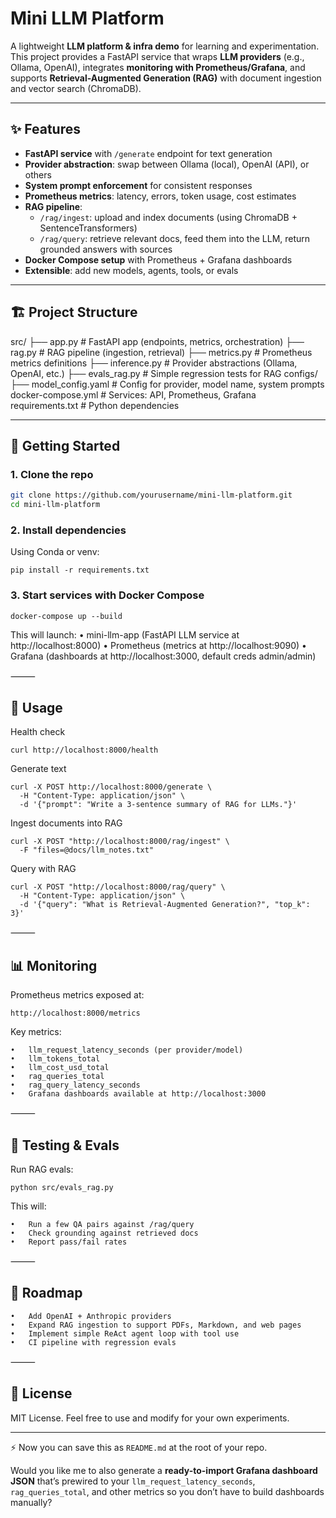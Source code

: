 # Mini LLM Platform

A lightweight **LLM platform & infra demo** for learning and experimentation.  
This project provides a FastAPI service that wraps **LLM providers** (e.g., Ollama, OpenAI), integrates **monitoring with Prometheus/Grafana**, and supports **Retrieval-Augmented Generation (RAG)** with document ingestion and vector search (ChromaDB).

---

## ✨ Features

- **FastAPI service** with `/generate` endpoint for text generation  
- **Provider abstraction**: swap between Ollama (local), OpenAI (API), or others  
- **System prompt enforcement** for consistent responses  
- **Prometheus metrics**: latency, errors, token usage, cost estimates  
- **RAG pipeline**:  
  - `/rag/ingest`: upload and index documents (using ChromaDB + SentenceTransformers)  
  - `/rag/query`: retrieve relevant docs, feed them into the LLM, return grounded answers with sources  
- **Docker Compose setup** with Prometheus + Grafana dashboards  
- **Extensible**: add new models, agents, tools, or evals  

---

## 🏗 Project Structure

src/
├── app.py              # FastAPI app (endpoints, metrics, orchestration)
├── rag.py              # RAG pipeline (ingestion, retrieval)
├── metrics.py          # Prometheus metrics definitions
├── inference.py        # Provider abstractions (Ollama, OpenAI, etc.)
├── evals_rag.py        # Simple regression tests for RAG
configs/
├── model_config.yaml   # Config for provider, model name, system prompts
docker-compose.yml      # Services: API, Prometheus, Grafana
requirements.txt        # Python dependencies

---

## 🚀 Getting Started

### 1. Clone the repo
```bash
git clone https://github.com/yourusername/mini-llm-platform.git
cd mini-llm-platform
```

### 2. Install dependencies

Using Conda or venv:
```
pip install -r requirements.txt
```

### 3. Start services with Docker Compose
```
docker-compose up --build
```

This will launch:
	•	mini-llm-app (FastAPI LLM service at http://localhost:8000)
	•	Prometheus (metrics at http://localhost:9090)
	•	Grafana (dashboards at http://localhost:3000, default creds admin/admin)

⸻

## 🔧 Usage

Health check
```
curl http://localhost:8000/health
```
Generate text
```
curl -X POST http://localhost:8000/generate \
  -H "Content-Type: application/json" \
  -d '{"prompt": "Write a 3-sentence summary of RAG for LLMs."}'
```
Ingest documents into RAG
```
curl -X POST "http://localhost:8000/rag/ingest" \
  -F "files=@docs/llm_notes.txt"
```
Query with RAG
```
curl -X POST "http://localhost:8000/rag/query" \
  -H "Content-Type: application/json" \
  -d '{"query": "What is Retrieval-Augmented Generation?", "top_k": 3}'
```

⸻

## 📊 Monitoring
Prometheus metrics exposed at:
```
http://localhost:8000/metrics
```

Key metrics:

	•	llm_request_latency_seconds (per provider/model)
	•	llm_tokens_total
	•	llm_cost_usd_total
	•	rag_queries_total
	•	rag_query_latency_seconds
	•	Grafana dashboards available at http://localhost:3000

⸻

## 🧪 Testing & Evals

Run RAG evals:
```
python src/evals_rag.py
```
This will:

	•	Run a few QA pairs against /rag/query
	•	Check grounding against retrieved docs
	•	Report pass/fail rates

⸻

## 🔮 Roadmap
	•	Add OpenAI + Anthropic providers
	•	Expand RAG ingestion to support PDFs, Markdown, and web pages
	•	Implement simple ReAct agent loop with tool use
	•	CI pipeline with regression evals

⸻

## 📜 License

MIT License. Feel free to use and modify for your own experiments.

---

⚡ Now you can save this as `README.md` at the root of your repo.  

Would you like me to also generate a **ready-to-import Grafana dashboard JSON** that’s prewired to your `llm_request_latency_seconds`, `rag_queries_total`, and other metrics so you don’t have to build dashboards manually?
